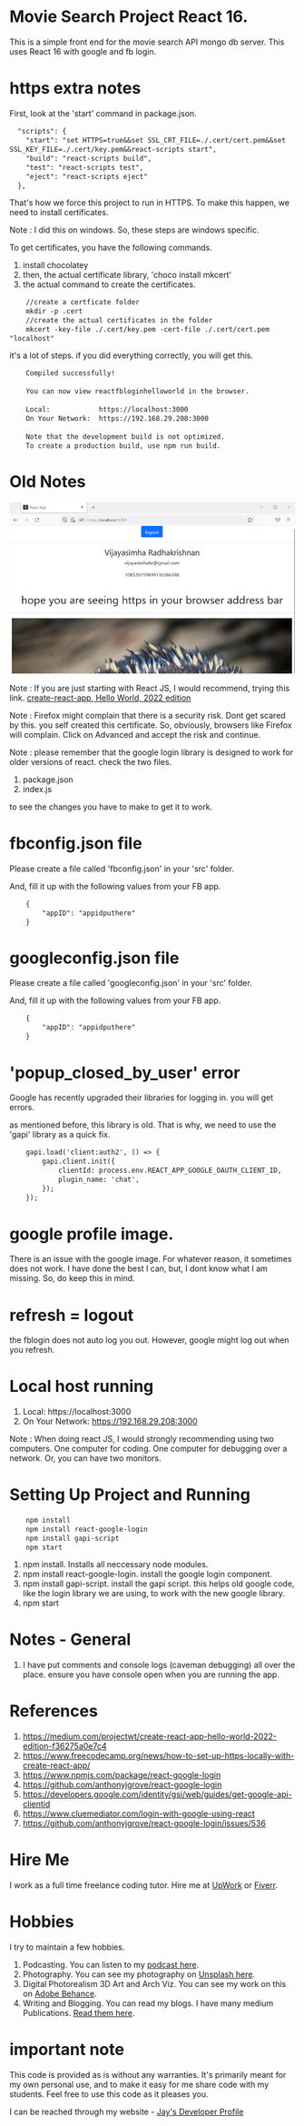 # Movie Search Project React 16.

This is a simple front end for the movie search API mongo db server. This uses React 16 with google and fb login.

# https extra notes 

First, look at the 'start' command in package.json.

```
  "scripts": {
    "start": "set HTTPS=true&&set SSL_CRT_FILE=./.cert/cert.pem&&set SSL_KEY_FILE=./.cert/key.pem&&react-scripts start",
    "build": "react-scripts build",
    "test": "react-scripts test",
    "eject": "react-scripts eject"
  },
```

That's how we force this project to run in HTTPS. To make this happen, we need to install certificates. 

Note : I did this on windows. So, these steps are windows specific. 

To get certificates, you have the following commands. 

1. install chocolatey
1. then, the actual certificate library, 'choco install mkcert'
1. the actual command to create the certificates.

```
    //create a certficate folder
    mkdir -p .cert
    //create the actual certificates in the folder 
    mkcert -key-file ./.cert/key.pem -cert-file ./.cert/cert.pem "localhost"
```

it's a lot of steps. if you did everything correctly, you will get this. 

```
    Compiled successfully!

    You can now view reactfbloginhelloworld in the browser.

    Local:            https://localhost:3000
    On Your Network:  https://192.168.29.208:3000

    Note that the development build is not optimized.
    To create a production build, use npm run build.
```

# Old Notes

![image info](RandomStuffGeneratorReactApp.png)

Note : If you are just starting with React JS, I would recommend, trying this link. [create-react-app, Hello World, 2022 edition](https://medium.com/projectwt/create-react-app-hello-world-2022-edition-f36275a0e7c4)

Note : Firefox might complain that there is a security risk. Dont get scared by this. you self created this certificate. So, obviously, browsers like Firefox will complain. Click on Advanced and accept the risk and continue.

Note : please remember that the google login library is designed to work for older versions of react. check the two files.

1. package.json
1. index.js 

to see the changes you have to make to get it to work.

# fbconfig.json file

Please create a file called 'fbconfig.json' in your 'src' folder. 

And, fill it up with the following values from your FB app. 

```
    {
        "appID": "appidputhere"
    }
```

# googleconfig.json file

Please create a file called 'googleconfig.json' in your 'src' folder. 

And, fill it up with the following values from your FB app. 

```
    {
        "appID": "appidputhere"
    }
```

# 'popup_closed_by_user' error

Google has recently upgraded their libraries for logging in. you will get errors. 

as mentioned before, this library is old. That is why, we need to use the 'gapi' library as a quick fix.

```
    gapi.load('client:auth2', () => {
        gapi.client.init({
            clientId: process.env.REACT_APP_GOOGLE_OAUTH_CLIENT_ID,
            plugin_name: 'chat',
        });
    });
```

# google profile image.

There is an issue with the google image. For whatever reason, it sometimes does not work. I have done the best I can, but, I dont know what I am missing. So, do keep this in mind.

# refresh = logout

the fblogin does not auto log you out. However, google might log out when you refresh. 

# Local host running 

1. Local:            https://localhost:3000
1. On Your Network:  https://192.168.29.208:3000

Note : When doing react JS, I would strongly recommending using two computers. One computer for coding. One computer for debugging over a network. Or, you can have two monitors.

# Setting Up Project and Running

```
    npm install
    npm install react-google-login
    npm install gapi-script
    npm start

```

1. npm install. Installs all neccessary node modules. 
1. npm install react-google-login. install the google login component.
1. npm install gapi-script. install the gapi script. this helps old google code, like the login library we are using, to work with the new google library. 
1. npm start

# Notes - General

1. I have put comments and console logs (caveman debugging) all over the place. ensure you have console open when you are running the app. 

# References

1. https://medium.com/projectwt/create-react-app-hello-world-2022-edition-f36275a0e7c4
1. https://www.freecodecamp.org/news/how-to-set-up-https-locally-with-create-react-app/
1. https://www.npmjs.com/package/react-google-login
1. https://github.com/anthonyjgrove/react-google-login
1. https://developers.google.com/identity/gsi/web/guides/get-google-api-clientid
1. https://www.cluemediator.com/login-with-google-using-react
1. https://github.com/anthonyjgrove/react-google-login/issues/536

# Hire Me

I work as a full time freelance coding tutor. Hire me at [UpWork](https://www.upwork.com/fl/vijayasimhabr) or [Fiverr](https://www.fiverr.com/jay_codeguy). 

# Hobbies

I try to maintain a few hobbies.

1. Podcasting. You can listen to my [podcast here](https://stories.thechalakas.com/listen-to-podcast/).
1. Photography. You can see my photography on [Unsplash here](https://unsplash.com/@jay_neeruhaaku).
1. Digital Photorealism 3D Art and Arch Viz. You can see my work on this on [Adobe Behance](https://www.behance.net/vijayasimhabr).
1. Writing and Blogging. You can read my blogs. I have many medium Publications. [Read them here](https://medium.com/@vijayasimhabr).

# important note 

This code is provided as is without any warranties. It's primarily meant for my own personal use, and to make it easy for me share code with my students. Feel free to use this code as it pleases you.

I can be reached through my website - [Jay's Developer Profile](https://jay-study-nildana.github.io/developerprofile)